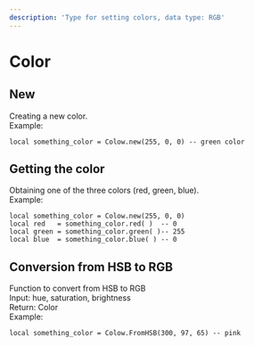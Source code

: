 ```yaml
---
description: 'Type for setting colors, data type: RGB'
---
```


# Color

## New

Creating a new color. \
Example:

```
local something_color = Colow.new(255, 0, 0) -- green color 
```



## Getting the color

Obtaining one of the three colors (red, green, blue).\
Example:

```
local something_color = Colow.new(255, 0, 0)
local red   = something_color.red( )  -- 0
local green = something_color.green( )-- 255
local blue  = something_color.blue( ) -- 0
```



## Conversion from HSB to RGB

Function to convert from HSB to RGB\
Input: hue, saturation, brightness\
Return: Color\
Example:

```
local something_color = Colow.FromHSB(300, 97, 65) -- pink
```

